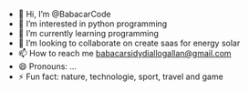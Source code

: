 - 👋 Hi, I’m @BabacarCode
- 👀 I’m interested in python programming
- 🌱 I’m currently learning programming
- 💞️ I’m looking to collaborate on create saas for energy solar
- 📫 How to reach me babacarsidydiallogallan@gmail.com
- 😄 Pronouns: ...
- ⚡ Fun fact: nature, technologie, sport, travel and game

<!---
BabacarCode/BabacarCode is a ✨ special ✨ repository because its `README.md` (this file) appears on your GitHub profile.
You can click the Preview link to take a look at your changes.
--->
